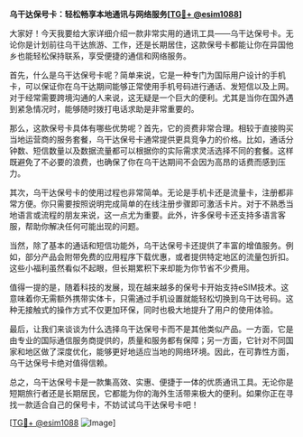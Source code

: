 **乌干达保号卡：轻松畅享本地通讯与网络服务[[TG💪+ @esim1088](https://t.me/s/esim1088)]**

大家好！今天我要给大家详细介绍一款非常实用的通讯工具——乌干达保号卡。无论你是计划前往乌干达旅游、工作，还是长期居住，这款保号卡都能让你在异国他乡也能轻松保持联系，享受便捷的通信和网络服务。

首先，什么是乌干达保号卡呢？简单来说，它是一种专门为国际用户设计的手机卡，可以保证你在乌干达期间能够正常使用手机号码进行通话、发短信以及上网。对于经常需要跨境沟通的人来说，这无疑是一个巨大的便利。尤其是当你在国外遇到紧急情况时，能够随时拨打电话求助是非常重要的。

那么，这款保号卡具体有哪些优势呢？首先，它的资费非常合理。相较于直接购买当地运营商的服务套餐，乌干达保号卡通常提供更具竞争力的价格。比如，通话分钟数、短信数量以及数据流量都可以根据你的实际需求灵活选择不同的套餐。这样既避免了不必要的浪费，也确保了你在乌干达期间不会因为高昂的话费而感到压力。

其次，乌干达保号卡的使用过程也非常简单。无论是手机卡还是流量卡，注册都非常方便。你只需要按照说明完成简单的在线注册步骤即可激活卡片。对于不熟悉当地语言或流程的朋友来说，这一点尤为重要。此外，许多保号卡还支持多语言客服，帮助你解决任何可能出现的问题。

当然，除了基本的通话和短信功能外，乌干达保号卡还提供了丰富的增值服务。例如，部分产品会附带免费的应用程序下载优惠，或者提供特定地区的流量包折扣。这些小福利虽然看似不起眼，但长期累积下来却能为你节省不少费用。

值得一提的是，随着科技的发展，现在越来越多的保号卡开始支持eSIM技术。这意味着你无需额外携带实体卡，只需通过手机设置就能轻松切换到乌干达号码。这种无接触式的操作方式不仅更加环保，同时也极大地提升了用户的使用体验。

最后，让我们来谈谈为什么选择乌干达保号卡而不是其他类似产品。一方面，它是由专业的国际通信服务商提供的，质量和服务都有保障；另一方面，它针对不同国家和地区做了深度优化，能够更好地适应当地的网络环境。因此，在可靠性方面，乌干达保号卡绝对值得信赖。

总之，乌干达保号卡是一款集高效、实惠、便捷于一体的优质通讯工具。无论你是短期旅行者还是长期居民，它都能为你的海外生活带来极大的便利。如果你正在寻找一款适合自己的保号卡，不妨试试乌干达保号卡吧！

[[TG💪+ @esim1088](https://t.me/s/esim1088) ![Image](https://i.postimg.cc/4NQfJmqS/Snipaste-2025-05-13-00-14-12.png)]